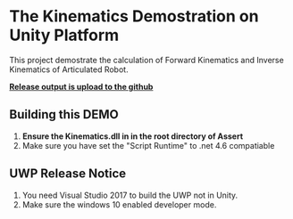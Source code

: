 # The Kinematics Demostration on Unity Platform
This project demostrate the calculation of Forward Kinematics and Inverse Kinematics of Articulated Robot.

[**Release output is upload to the github**](https://github.com/zhuchen115/Kinematics/releases)

## Building this DEMO
 1. **Ensure the Kinematics.dll in in the root directory of Assert**
 2. Make sure you have set the "Script Runtime" to .net 4.6 compatiable 

## UWP Release Notice
  1. You need Visual Studio 2017 to build the UWP not in Unity.
  2. Make sure the windows 10 enabled developer mode.
